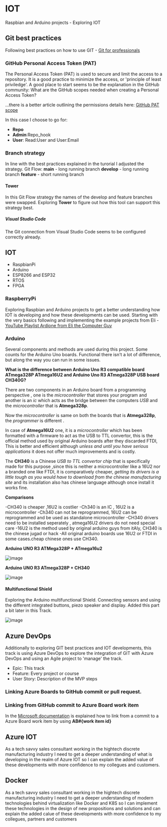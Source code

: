 # IOT
Raspbian and Arduino projects - Exploring IOT

## Git best practices
Following best practices on how to use GIT - [Git for professionals](https://www.freecodecamp.org/news/git-for-professionals/)

### GitHub Personal Access Token (PAT)
The Personal Access Token (PAT) is used to secure and limit the access to a repository. It is a good practice to minimize the access, or 'principle of least priviledge'.
A good place to start seems to be the explanation in the GitHub community: What are the GitHub scopes needed when creating a Personal Access Token?

...there is a better article outlining the permissions details here: [GitHub PAT scope](https://docs.microsoft.com/en-us/azure/devops/pipelines/repos/github?view=azure-devops&tabs=yaml)

In this case I choose to go for:

- **Repo**
- **Admin**:Repo_hook
- **User**: Read:User and User:Email

### Branch strategy
In line with the best practices explained in the turorial I adjusted the strategy. Git Flow:
**main** - long running branch
**develop** - long running branch
**feature** - short running branch

#### Tower
In this Git Flow strategy the names of the develop and feature branches were swapped. Exploring **Tower** to figure out how this tool can support this strategy best.

##### Visual Studio Code
The Git connection from Visual Studio Code seems to be configured correctly already.

## IOT
- RaspbianPi
- Arduino
- ESP8266 and ESP32
- RTOS
- FPGA

### RaspberryPi
Exploring Raspbian and Arduino projects to get a better understanding how IOT is developing and how these developments can be used. Starting with the very basics following and implementing the example projects from Eli - [YouTube Playlist Ardione from Eli the Computer Guy](https://www.youtube.com/playlist?list=PLJcaPjxegjBUsCc8PDvalF9j9dvc1RpUh)

### Arduino
Several components and methods are used during this project. Some counts for the Arduino Uno boards. Functional there isn't a lot of difference, but along the way you can run in some issues.

**What is the difference between Arduino Uno R3 compatible board ATmega328P ATmega16U2 and Arduino Uno R3 ATmega328P USB board CH340G?**

There are two components in an Arduino board from a programming perspective , one is the *microcontroller* that stores your program and another is an *ic* which acts as the bridge between the computers *USB* and the *microcontroller* that is **Atmega328p**.

Now the *microcontroller* is same on both the boards that is **Atmega328p**, the *programmer* is different .

In case of **Atmega16U2** one, it is a *microcontroller* which has been formatted with a firmware to act as the USB to TTL convertor, this is the official method used by original Arduino boards after they discarded FTDI, This is better and efficient although *unless and until you have serious applications* it does not offer much improvements and is costly.

The **CH340** is a Chinese *USB to TTL convertor chip* that is specifically made for this purpose ,since this is neither a microcontroller like a 16U2 nor a branded one like FTDI, it is comparatively cheaper, *getting its drivers is a little tough as you would have to download from the chinese manufacturing site* and its installation also has chinese language although once install it works fine.

**Comparisons**

-CH340 is cheaper ,16U2 is costlier
-Ch340 is an IC , 16U2 is a microcontroller
-Ch340 can not be reprogrammed, 16U2 can be reprogrammed and be used as standalone microcontroller
-CH340 drivers need to be installed seperately , atmega16U2 drivers do not need special care
-16U2 is the method used by original arduino guys from itAly, CH340 is the chinese jugad or hack
-All original arduino boards use 16U2 or FTDI in some cases.cheap chinese ones use CH340.

**Arduino UNO R3 ATMega328P + ATmega16u2**

![image](https://user-images.githubusercontent.com/10297499/140656336-0a286429-878f-4620-9da3-dc8ab6ffae41.png) 

**Arduino UNO R3 ATmega328P + CH340**

![image](https://user-images.githubusercontent.com/10297499/140656355-11988dce-c62d-4fff-8720-900f0b4570eb.png)


#### Multifunctional Shield
Exploring the Arduino multifunctional Shield. Connecting sensors and using the different integrated buttons, piezo speaker and display. Added this part a bit later in this Track.

![image](https://user-images.githubusercontent.com/10297499/140655830-7ed79956-08ab-42bd-833e-62b24390b677.png)

## Azure DevOps
Additionally to exploring GIT best practices and IOT developments, this track is using Azure DevOps to explore the integration of GIT with Azure DevOps and using an Agile project to 'manage' the track.
- Epic: This track
- Feature: Every project or course
- User Story: Description of the MVP steps

### Linking Azure Boards to GitHub commit or pull request.

### Linking from GitHub commit to Azure Board work item
In the [Microsoft documentation](https://docs.microsoft.com/en-us/azure/devops/boards/github/link-to-from-github?view=azure-devops) is explained how to link from a commit to a Azure Board work item by using **AB#{work item id}**

## Azure IOT
As a tech savvy sales consultant working in the hightech discrete manufacturing industry I need to get a deeper understanding of what is developing in the realm of Azure IOT so I can explain the added value of these developments with more confidence to my collegues and customers.

## Docker
As a tech savvy sales consultant working in the hightech discrete manufacturing industry I need to get a deeper understanding of modern technologies behind virtualization like Docker and K8S so I can implement these technologies in the design of new propositions and solutions and can explain the added calue of these developments with more confidence to my collegues, partners and customers
